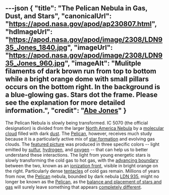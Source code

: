 ---json
{
  "title": "The Pelican Nebula in Gas, Dust, and Stars",
  "canonicalUrl": "https://apod.nasa.gov/apod/ap230807.html",
  "hdImageUrl": "https://apod.nasa.gov/apod/image/2308/LDN935_Jones_1840.jpg",
  "imageUrl": "https://apod.nasa.gov/apod/image/2308/LDN935_Jones_960.jpg",
  "imageAlt": "Mulitple filaments of dark brown run from top to bottom while a bright orange dome with small pillars occurs on the bottom right. In the background is a blue-glowing gas. Stars dot the frame. Please see the explanation for more detailed information.",
  "credit": "[Abe Jones](https://www.instagram.com/diy_nasa/)"
}
---

The Pelican Nebula is slowly being transformed. IC 5070 (the official designation) is divided from the larger [North America Nebula](https://apod.nasa.gov/apod/ap000501.html) by a [molecular cloud](https://apod.nasa.gov/apod/ap230129.html) filled with dark [dust](https://curator.jsc.nasa.gov/stardust/interstellardust.cfm). The [Pelican](https://en.wikipedia.org/wiki/Pelican), however, receives much study because it is a particularly active mix of [star formation](https://apod.nasa.gov/apod/ap201206.html) and evolving gas clouds. The [featured picture](https://www.instagram.com/p/CvXy7lgL8CS/) was produced in three specific colors -- light emitted by [sulfur](https://periodic.lanl.gov/16.shtml), [hydrogen](https://en.wikipedia.org/wiki/Hydrogen), and [oxygen](http://www.chemicool.com/elements/oxygen.html) -- that can help us to better understand these interactions. The light from young energetic stars is slowly transforming the cold gas to hot gas, with the [advancing boundary](https://apod.nasa.gov/apod/ap180205.html) between the two, known as an [ionization front](https://apod.nasa.gov/apod/ap031013.html), visible in bright orange on the right. Particularly dense [tentacles](https://en.wikipedia.org/wiki/Tentacle#/media/File:Snail-front-0A.jpg) of cold gas remain. Millions of years from now, the [Pelican](https://youtu.be/_YEyzvtMx3s) nebula, bounded by dark nebula [LDN 935](https://www.astrobin.com/co5g86/B/?nc=group&nce=144), might no longer be known as the [Pelican](http://apod.nasa.gov/cgi-bin/apod/apod_search?tquery=Pelican), as the [balance and placement of stars and gas](https://ui.adsabs.harvard.edu/abs/1980ApJ...239..121B/abstract) will surely leave something that appears [completely different](https://img.buzzfeed.com/buzzfeed-static/static/2018-03/9/6/asset/buzzfeed-prod-fastlane-03/sub-buzz-18669-1520596548-8.jpg).
